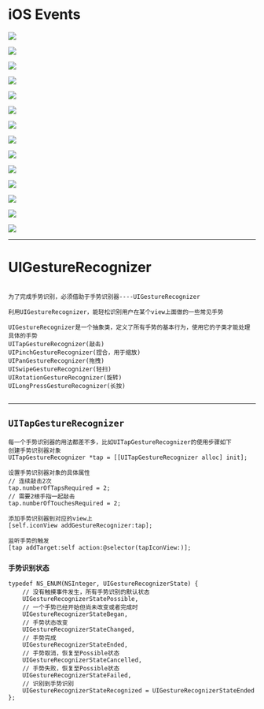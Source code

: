 # iOS Events

![](../LibrarypPictures/Snip20160604_3.png)

![](../LibrarypPictures/Snip20160604_4.png)

![](../LibrarypPictures/Snip20160604_5.png)

![](../LibrarypPictures/Snip20160604_6.png)

![](../LibrarypPictures/Snip20160604_7.png)

![](../LibrarypPictures/Snip20160604_8.png)

![](../LibrarypPictures/Snip20160604_9.png)


![](../LibrarypPictures/Snip20160604_10.png)

![](../LibrarypPictures/Snip20160604_11.png)

![](../LibrarypPictures/Snip20160604_12.png)

![](../LibrarypPictures/Snip20160604_17.png)

![](../LibrarypPictures/Snip20160604_13.png)

![](../LibrarypPictures/Snip20160604_14.png)

![](../LibrarypPictures/Snip20160604_15.png)

---


# UIGestureRecognizer

```objc

为了完成手势识别，必须借助于手势识别器----UIGestureRecognizer

利用UIGestureRecognizer，能轻松识别用户在某个view上面做的一些常见手势

UIGestureRecognizer是一个抽象类，定义了所有手势的基本行为，使用它的子类才能处理具体的手势
UITapGestureRecognizer(敲击)
UIPinchGestureRecognizer(捏合，用于缩放)
UIPanGestureRecognizer(拖拽)
UISwipeGestureRecognizer(轻扫)
UIRotationGestureRecognizer(旋转)
UILongPressGestureRecognizer(长按)


```
---

## `UITapGestureRecognizer`
```objc
每一个手势识别器的用法都差不多，比如UITapGestureRecognizer的使用步骤如下
创建手势识别器对象
UITapGestureRecognizer *tap = [[UITapGestureRecognizer alloc] init];

设置手势识别器对象的具体属性
// 连续敲击2次
tap.numberOfTapsRequired = 2;
// 需要2根手指一起敲击
tap.numberOfTouchesRequired = 2;

添加手势识别器到对应的view上
[self.iconView addGestureRecognizer:tap];

监听手势的触发
[tap addTarget:self action:@selector(tapIconView:)];

```

### `手势识别状态`

```objc
typedef NS_ENUM(NSInteger, UIGestureRecognizerState) {
    // 没有触摸事件发生，所有手势识别的默认状态
    UIGestureRecognizerStatePossible,
    // 一个手势已经开始但尚未改变或者完成时
    UIGestureRecognizerStateBegan,
    // 手势状态改变
    UIGestureRecognizerStateChanged,
    // 手势完成
    UIGestureRecognizerStateEnded,
    // 手势取消，恢复至Possible状态
    UIGestureRecognizerStateCancelled,
    // 手势失败，恢复至Possible状态
    UIGestureRecognizerStateFailed,
    // 识别到手势识别
    UIGestureRecognizerStateRecognized = UIGestureRecognizerStateEnded
};


```

















